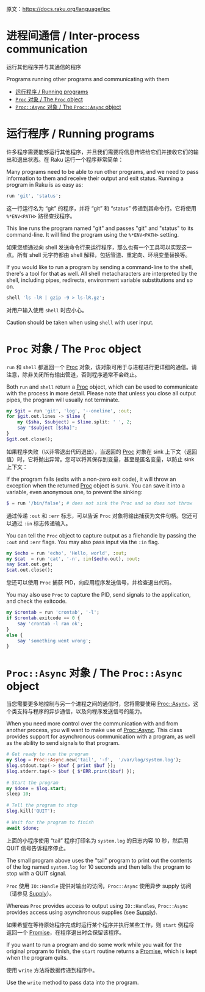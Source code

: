 原文：https://docs.raku.org/language/ipc

# 进程间通信 / Inter-process communication

运行其他程序并与其通信的程序

Programs running other programs and communicating with them

<!-- MarkdownTOC -->

- [运行程序 / Running programs](#%E8%BF%90%E8%A1%8C%E7%A8%8B%E5%BA%8F--running-programs)
- [`Proc` 对象 / The `Proc` object](#proc-%E5%AF%B9%E8%B1%A1--the-proc-object)
- [`Proc::Async` 对象 / The `Proc::Async` object](#procasync-%E5%AF%B9%E8%B1%A1--the-procasync-object)

<!-- /MarkdownTOC -->

<a id="%E8%BF%90%E8%A1%8C%E7%A8%8B%E5%BA%8F--running-programs"></a>
# 运行程序 / Running programs

许多程序需要能够运行其他程序，并且我们需要将信息传递给它们并接收它们的输出和退出状态。在 Raku 运行一个程序非常简单：

Many programs need to be able to run other programs, and we need to pass information to them and receive their output and exit status. Running a program in Raku is as easy as:

```Raku
run 'git', 'status';
```

这一行运行名为 “git” 的程序，并将 “git” 和 “status” 传递到其命令行。它将使用 `%*ENV<PATH>` 路径查找程序。

This line runs the program named "git" and passes "git" and "status" to its command-line. It will find the program using the `%*ENV<PATH>` setting.

如果您想通过向 shell 发送命令行来运行程序，那么也有一个工具可以实现这一点。所有 shell 元字符都由 shell 解释，包括管道、重定向、环境变量替换等。

If you would like to run a program by sending a command-line to the shell, there's a tool for that as well. All shell metacharacters are interpreted by the shell, including pipes, redirects, environment variable substitutions and so on.

```Raku
shell 'ls -lR | gzip -9 > ls-lR.gz';
```

对用户输入使用 `shell` 时应小心。

Caution should be taken when using `shell` with user input.

<a id="proc-%E5%AF%B9%E8%B1%A1--the-proc-object"></a>
# `Proc` 对象 / The `Proc` object

`run` 和 `shell` 都返回一个 [Proc](https://docs.raku.org/type/Proc) 对象，该对象可用于与进程进行更详细的通信。请注意，除非关闭所有输出管道，否则程序通常不会终止。

Both `run` and `shell` return a [Proc](https://docs.raku.org/type/Proc) object, which can be used to communicate with the process in more detail. Please note that unless you close all output pipes, the program will usually not terminate.

```Raku
my $git = run 'git', 'log', '--oneline', :out;
for $git.out.lines -> $line {
    my ($sha, $subject) = $line.split: ' ', 2;
    say "$subject [$sha]";
}
$git.out.close();
```

如果程序失败（以非零退出代码退出），当返回的 [Proc](https://docs.raku.org/type/Proc) 对象在 sink 上下文（返回值）时，它将抛出异常。您可以将其保存到变量，甚至是匿名变量，以防止 sink 上下文：

If the program fails (exits with a non-zero exit code), it will throw an exception when the returned [Proc](https://docs.raku.org/type/Proc) object is sunk. You can save it into a variable, even anonymous one, to prevent the sinking:

```Raku
$ = run '/bin/false'; # does not sink the Proc and so does not throw
```

通过传递 `:out` 和 `:err` 标志，可以告诉 `Proc` 对象将输出捕获为文件句柄。您还可以通过 `:in` 标志传递输入。

You can tell the `Proc` object to capture output as a filehandle by passing the `:out` and `:err` flags. You may also pass input via the `:in` flag.

```Raku
my $echo = run 'echo', 'Hello, world', :out;
my $cat  = run 'cat', '-n', :in($echo.out), :out;
say $cat.out.get;
$cat.out.close();
```

您还可以使用 `Proc` 捕获 PID，向应用程序发送信号，并检查退出代码。

You may also use `Proc` to capture the PID, send signals to the application, and check the exitcode.

```Raku
my $crontab = run 'crontab', '-l';
if $crontab.exitcode == 0 {
    say 'crontab -l ran ok';
}
else {
    say 'something went wrong';
}
```

<a id="procasync-%E5%AF%B9%E8%B1%A1--the-procasync-object"></a>
# `Proc::Async` 对象 / The `Proc::Async` object

当您需要更多地控制与另一个进程之间的通信时，您将需要使用 [Proc::Async](https://docs.raku.org/type/Proc::Async)。这个类支持与程序的异步通信，以及向程序发送信号的能力。

When you need more control over the communication with and from another process, you will want to make use of [Proc::Async](https://docs.raku.org/type/Proc::Async). This class provides support for asynchronous communication with a program, as well as the ability to send signals to that program.

```Raku
# Get ready to run the program 
my $log = Proc::Async.new('tail', '-f',  '/var/log/system.log');
$log.stdout.tap(-> $buf { print $buf });
$log.stderr.tap(-> $buf { $*ERR.print($buf) });
 
# Start the program 
my $done = $log.start;
sleep 10;
 
# Tell the program to stop 
$log.kill('QUIT');
 
# Wait for the program to finish 
await $done;
```

上面的小程序使用 “tail” 程序打印名为 `system.log` 的日志内容 10 秒，然后用 QUIT 信号告诉程序停止。

The small program above uses the "tail" program to print out the contents of the log named `system.log` for 10 seconds and then tells the program to stop with a QUIT signal.

`Proc` 使用 `IO::Handle` 提供对输出的访问，`Proc::Async` 使用异步 supply 访问（请参见 [Supply](https://docs.raku.org/type/Supply)）。

Whereas `Proc` provides access to output using `IO::Handle`s, `Proc::Async` provides access using asynchronous supplies (see [Supply](https://docs.raku.org/type/Supply)).

如果希望在等待原始程序完成时运行某个程序并执行某些工作，则 `start` 例程将返回一个 [Promise](https://docs.raku.org/type/Promise)，在程序退出时会保留该程序。

If you want to run a program and do some work while you wait for the original program to finish, the `start` routine returns a [Promise](https://docs.raku.org/type/Promise), which is kept when the program quits.

使用 `write` 方法将数据传递到程序中。

Use the `write` method to pass data into the program.
